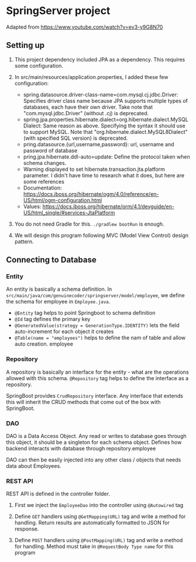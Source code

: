 # SpringServer project

Adapted from https://www.youtube.com/watch?v=ev3-y9G8N70

## Setting up

1. This project dependency included JPA as a dependency. This requires some configuration.

2. In src/main/resources/application.properties, I added these few configuration:

    - spring.datasource.driver-class-name=com.mysql.cj.jdbc.Driver: Specifies driver class name because JPA supports multiple types of databases, each have their own driver. Take note that "com.mysql.jdbc.Driver" (without .cj) is deprecated.
    - spring.jpa.properties.hibernate.dialect=org.hibernate.dialect.MySQLDialect: Same reason as above. Specifying the syntax it should use to support MySQL. Note that "org.hibernate.dialect.MySQL8Dialect" (with specified SQL version) is deprecated.
    - pring.datasource.{url,username,password}: url, username and password of database
    - pring.jpa.hibernate.ddl-auto=update: Define the protocol taken when schema changes.
    - Warning displayed to set hibernate.transaction.jta.platform parameter. I didn't have time to research what it does, but here are some references 
    - Documentation: https://docs.jboss.org/hibernate/ogm/4.0/reference/en-US/html/ogm-configuration.html 
    - Values: https://docs.jboss.org/hibernate/orm/4.1/devguide/en-US/html_single/#services-JtaPlatform

3. You do not need Gradle for this. ```./gradlew bootRun``` is enough.

4. We will design this program following MVC (Model View Control) design pattern.

## Connecting to Database

### Entity

An entity is basically a schema definition. In `src/main/java/com/genuinecoder/springserver/model/employee`, we define the schema for employee in `Employee.java`.

- `@Entity` tag helps to point Springboot to schema definition
- `@Id` tag defines the primary key
- `@GeneratedValue(strategy = GenerationType.IDENTITY)` lets the field auto-increment for each object it creates
- `@Table(name = "employees")` helps to define the nam of table and allow auto creation.
employee

### Repository

A repository is basically an interface for the entity - what are the operations allowed with this schema. `@Repository` tag helps to define the interface as a repository.

SpringBoot provides `CrudRepository` interface. Any interface that extends this will inherit the CRUD methods that come out of the box with SpringBoot.

### DAO

DAO is a Data Access Object. Any read or writes to database goes through this object, it should be a singleton for each schema object. Defines how backend interacts with database through repository.employee

DAO can then be easily injected into any other class / objects that needs data about Employees.

### REST API

REST API is defined in the controller folder.

1. First we inject the `EmployeeDao` into the controller using `@Autowired` tag

2. Define `GET` handlers using `@GetMapping(URL)` tag and write a method for handling. Return results are automatically formatted to JSON for response.

3. Define `POST` handlers using `@PostMapping(URL)` tag and write a method for handling. Method must take in `@RequestBody Type name` for this program